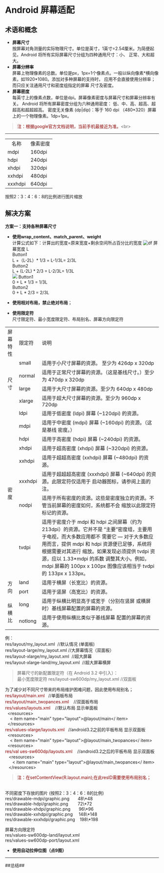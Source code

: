 # Android 屏幕适配 #
## 术语和概念 ##
- **屏幕尺寸** <br/>
按屏幕对角测量的实际物理尺寸。单位是英寸，1英寸=2.54厘米。为简便起见，Android 将所有实际屏幕尺寸分组为四种通用尺寸：小、 正常、大和超大。
- **屏幕分辨率** <br/>
屏幕上物理像素的总数。单位是px，1px=1个像素点。一般以纵向像素*横向像素，如1920\*1080。添加对多种屏幕的支持时， 应用不会直接使用分辨率；而只应关注通用尺寸和密度组指定的屏幕 尺寸及密度。
- **屏幕密度** <br/>
每英寸上的像素点数，单位是dpi。屏幕像素密度与屏幕尺寸和屏幕分辨率有关。
Android 将所有屏幕密度分组为六种通用密度： 低、中、高、超高、超超高和超超超高。
密度无关像素 (dp|dip)：等于 160 dpi （480\*320）屏幕上的一个物理像素。1dp=1px。<br/>
><font color=#8B0000 >注：根据google官方文档说明，当前手机最接近为准。</font><br\>

----------
<table width=400 align="center" >
<tr><td align="center">名称</td><td align="center">像素密度</td></tr>
<tr><td>mdpi</td><td>160dpi</td></tr>
<tr><td>hdpi</td><td>240dpi</td></tr>
<tr><td>xhdpi</td><td>320dpi</td></tr>
<tr><td>xxhdpi</td><td>480dpi</td></tr>
<tr><td>xxxhdpi</td><td>640dpi</td></tr>
</table>
按照2：3：4：6：8的比例进行图片缩放

## 解决方案 ##
**方案一：支持各种屏幕尺寸**<br/>

- **使用wrap\_content、match\_parent、weight**<br/>
 计算公式如下：计算出的宽度=原来宽度+剩余空间所占百分比的宽度
![df](http://i.imgur.com/Y2wLUB1.png)
屏幕宽度 L<br/>
Button1 <br/>
 L +（L-2L）* 1/3 = L-1/3L= 2/3L   <br/>
Button2<br/>
 L + (L-2L) * 2/3 = L-2/3L= 1/3L   <br/>
![](http://i.imgur.com/0gG3anf.png)
Button1<br/>
 0 + L * 1/3 = 1/3L <br/>
Button2<br/>
 0 + L * 2/3 = 2/3L <br/>

- **使用相对布局，禁止绝对布局**；
- **使用限定符**<br/>尺寸限定符、最小宽度限定符、布局别名、屏幕方向限定符 
<table width=100%>
<tr><td>屏幕特性</td><td>限定符</td><td>说明</td></tr>
<tr><td rowspan=4>尺寸</td><td>small</td><td>适用于小尺寸屏幕的资源。 至少为 426dp x 320dp</td></tr>
<tr><td>normal</td><td>适用于正常尺寸屏幕的资源。（这是基线尺寸。）至少为 470dp x 320dp</td></tr>
<tr><td>large</td><td>适用于大尺寸屏幕的资源。至少为 640dp x 480dp</td></tr>
<tr><td>xlarge</td><td>适用于超大尺寸屏幕的资源。至少为 960dp x 720dp</td></tr>
<tr><td rowspan=8>密度</td><td>ldpi</td><td>适用于低密度 (ldpi) 屏幕 (~120dpi) 的资源。</td></tr>
<tr><td>mdpi</td><td>适用于中密度 (mdpi) 屏幕 (~160dpi) 的资源。（这是基线 密度。）</td></tr>
<tr><td>hdpi</td><td>适用于高密度 (hdpi) 屏幕 (~240dpi) 的资源。</td></tr>
<tr><td>xhdpi</td><td>适用于超高密度 (xhdpi) 屏幕 (~320dpi) 的资源。</td></tr>
<tr><td>xxhdpi</td><td>适用于超超高密度 (xxhdpi) 屏幕 (~480dpi) 的资源。</td></tr>
<tr><td>xxxhdpi</td><td>适用于超超超高密度 (xxxhdpi) 屏幕 (~640dpi) 的资源。此限定符仅适用于 启动器图标，请参阅上面的注。</td></tr>
<tr><td>nodpi</td><td>适用于所有密度的资源。这些是密度独立的资源。不管当前屏幕的密度如何，系统都不会 缩放以此限定符标记的资源。</td></tr>
<tr><td>tvdpi</td><td>适用于密度介于 mdpi 和 hdpi 之间屏幕（约为 213dpi）的资源。它并不是 “主要”密度组，主要用于电视，而大多数应用都不 需要它 — 对于大多数应用而言，提供 mdpi 和 hdpi 资源便已足够，系统将根据需要对其进行 缩放。如果发现必须提供 tvdpi 资源，应以 1.33*mdpi 的系数 调整其大小。例如，mdpi 屏幕的 100px x 100px 图像应该相当于 tvdpi 的 133px x 133px。</td></tr>
<tr><td rowspan=2>方向</td><td>land</td><td>适用于横屏（长宽比）的资源。</td></tr>
<tr><td>port</td><td>适用于竖屏（高宽比）的资源。</td></tr>
<tr><td  rowspan=2>纵横比</td><td>long</td><td>适用于纵横比明显高于或宽于（分别在竖屏 或横屏时）基线屏幕配置的屏幕的资源。</td></tr>
<tr><td>notlong</td><td>适用于使用纵横比类似于基线屏幕 配置的屏幕的资源。</td></tr>
</table>

例：<br/>
res/layout/my\_layout.xml&nbsp;&nbsp;//默认情况 (单面板)<br/>
res/layout-large/my\_layout.xml&nbsp;//大屏幕情况（双面板）<br/>
res/layout-xlarge/my\_layout.xml &nbsp;//超大屏幕<br/>
res/layout-xlarge-land/my\_layout.xml &nbsp;//超大屏幕横屏<br/>

> 屏幕尺寸的新配置限定符（在 Android 3.2 中引入）：<br/>
最小宽度限定符  res/layout-sw600dp/my_layout.xml   //双面板

为了减少对不同尺寸带来的布局维护困难问题，因此使用布局别名；<br/>
<font color=#8B0000 >res/layout/main.xml</font> &nbsp;&nbsp;//单面板布局 <br/>
<font color=#8B0000 >res/layout/main_twopances.xml</font> &nbsp;&nbsp; //双面板布局<br/>
<font color=#8B0000 >res/values/layouts.xml</font> &nbsp;&nbsp; //默认布局   显示单面板<br/>
&nbsp;&nbsp;<resources\><br/>
    &nbsp;&nbsp; &nbsp;< item name="main" type="layout">@layout/main</ item><br/>
&nbsp;&nbsp;</resources\>                             
<font color=#8B0000 >res/values-xlarge/layouts.xml</font> &nbsp;&nbsp;//android3.2之前的平板布局 显示双面板         
&nbsp;&nbsp;<resources\><br/>
&nbsp;&nbsp;&nbsp;&nbsp;< item name="main" type="layout">@layout/main_twopances</ item><br/>
&nbsp;&nbsp;<resources\>    
<font color=#8B0000 >res/val ues-sw600dp/layouts.xml</font> &nbsp;&nbsp; //android3.2之后的平板布局 显示双面板 <br/>
&nbsp;&nbsp; <resources\><br/>
  &nbsp;&nbsp; &nbsp;&nbsp; < item name="main" type="layout">@layout/main_twopances</ item><br/>
&nbsp;&nbsp; </resources\><br/>
> <font color=#8B0000 >注：在setContentView(R.layout.main);在此resID需要使用布局别名； </font>

<p><br/>
不同密度下存放的图片  (按照2：3：4：6：8的比例)<br/>
res/drawable-mdpi/graphic.png  &nbsp;&nbsp; &nbsp;&nbsp; 48\*48<br/> 
res/drawable-hdpi/graphic.png  &nbsp;&nbsp;&nbsp;&nbsp; &nbsp;&nbsp;72\*72<br/>
res/drawable-xhdpi/graphic.png &nbsp;&nbsp;&nbsp; &nbsp;&nbsp;96\*96<br/>
res/drawable-xxhdpi/graphic.png  &nbsp;&nbsp;&nbsp; 148\*148<br/>
res/drawable-xxxhdpi/graphic.png  &nbsp;&nbsp; 198\*198<br/>

屏幕方向限定符<br/>
res/values-sw600dp-land/layout.xml<br/>
res/values-sw600dp-port/layout.xml<br/>

- **使用自动拉伸位图（点9图）**

----------
##总结##
